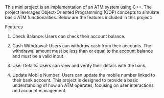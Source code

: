 This mini project is an implementation of an ATM system using C++. The project leverages Object-Oriented Programming (OOP) concepts to simulate basic ATM functionalities. Below are the features included in this project:

Features
1. Check Balance:
  Users can check their account balance.

2. Cash Withdrawal:
  Users can withdraw cash from their accounts.
  The withdrawal amount must be less than or equal to the account balance and must be a valid input.

3. User Details:
  Users can view and verify their details with the bank.

4. Update Mobile Number:
  Users can update the mobile number linked to their bank account.
  This project is designed to provide a basic understanding of how an ATM operates, focusing on user interactions and account management.
  





